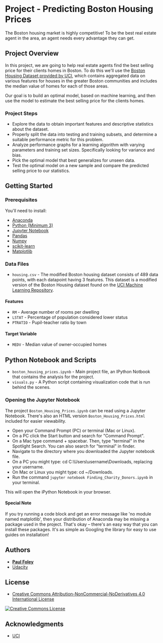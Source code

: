# Project - Predicting Boston Housing Prices

The Boston housing market is highly competitive! To be the best real estate agent in the area, an agent needs every advantage they can get.

## Project Overview

In this project, we are going to help real estate agents find the best selling price for their clients homes in Boston. To do this we'll use the [Boston Housing Dataset provided by UCI](https://archive.ics.uci.edu/ml/datasets/Housing), which contains aggregated data on various features for houses in the greater Boston communities and includes the median value of homes for each of those areas. 

Our goal is to build an optimal model, based on machine learning, and then use the model to estimate the best selling price for the clients homes.

### Project Steps

* Explore the data to obtain important features and descriptive statistics about the dataset. 
* Properly split the data into testing and training subsets, and determine a suitable performance metric for this problem. 
* Analyze performance graphs for a learning algorithm with varying parameters and training set sizes. Specifically looking for variance and bias.
* Pick the optimal model that best generalizes for unseen data. 
* Test the optimal model on a new sample and compare the predicted selling price to our statistics.


## Getting Started

### Prerequisites

You'll need to install:

* [Anaconda](https://www.continuum.io/downloads)
* [Python (Minimum 3)](https://www.continuum.io/blog/developer-blog/python-3-support-anaconda)
* [Jupyter Notebook](http://ipython.org/notebook.html)
* [Pandas](https://anaconda.org/anaconda/pandas)
* [Numpy](https://anaconda.org/anaconda/numpy)
* [scikit-learn](https://anaconda.org/anaconda/scikit-learn)
* [Matplotlib](https://anaconda.org/anaconda/matplotlib)

### Data Files

* `housing.csv` - The modified Boston housing dataset consists of 489 data points, with each datapoint having 3 features. This dataset is a modified version of the Boston Housing dataset found on the [UCI Machine Learning Repository](https://archive.ics.uci.edu/ml/datasets/Housing).

#### Features

* `RM` - Average number of rooms per dwelling
* `LSTAT` - Percentage of population considered lower status
* `PTRATIO` - Pupil-teacher ratio by town

#### Target Variable

* `MEDV` - Median value of owner-occupied homes


## Python Notebook and Scripts

* `boston_housing_prices.ipynb` - Main project file, an IPython Notbook that contains the analysis for the project.
* `visuals.py` - A Python script containing visualization code that is run behind the scenes.

### Opening the Jupyter Notebook

The project `Boston_Housing_Prices.ipynb` can be read using a Jupyter Notebook. There's also an HTML version `Boston_Housing_Prices.html` included for easier viewability.

* Open your Command Prompt (PC) or terminal (Mac or Linux).
* On a PC click the Start button and search for "Command Prompt".
* On a Mac type command + spacebar. Then, type "terminal" in the Spotlight Search. You can also search for "terminal" in finder.
* Navigate to the directory where you downloaded the Jupyter notebook file.
* On a PC you might type: cd C:\Users\username\Downloads\, replacing your username. 
* On Mac or Linux you might type: cd ~/Downloads.
* Run the command `jupyter notebook Finding_Charity_Donors.ipynb` in your terminal.

This will open the iPython Notebook in your browser.

#### Special Note

If you try running a code block and get an error message like 'no module named matplotlib', then your distribution of Anaconda may be missing a package used in the project. That's okay – there's an easy way that you can install these packages. It's as simple as Googling the library for easy to use guides on installation!


## Authors

* **[Paul Foley](https://github.com/paulfoley)**
* [Udacity](https://www.udacity.com/)


## License

* <a rel="license" href="https://creativecommons.org/licenses/by-nc-nd/4.0/"> Creative Commons Attribution-NonCommercial-NoDerivatives 4.0 International License</a>

<a rel="license" href="https://creativecommons.org/licenses/by-nc-nd/4.0/">
	<img alt="Creative Commons License" style="border-width:0" src="https://i.creativecommons.org/l/by-nc-nd/4.0/88x31.png" />
</a>


## Acknowledgments

* [UCI](https://archive.ics.uci.edu/ml/datasets/Housing)
